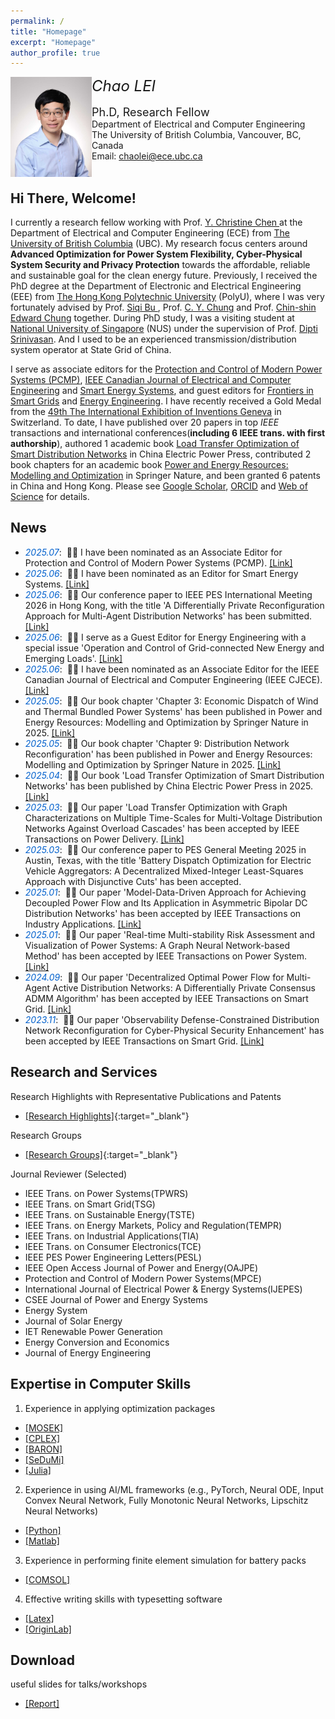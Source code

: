 ```yaml
---
permalink: /
title: "Homepage"
excerpt: "Homepage"
author_profile: true
---
```


<p>
<img src="https://raw.githubusercontent.com/honolulufishing/Homepage/main/2.png" align="left" width="130">  
<font size=5 ><em>Chao LEI</em></font>  
  <br>  
<br><font size=4 >Ph.D, Research Fellow</font>
<br>Department of Electrical and Computer Engineering 
<br>The University of British Columbia, Vancouver, BC, Canada
<br>Email: <a href="mailto:chaolei@ece.ubc.ca">chaolei@ece.ubc.ca</a>
<br><br/>
</p>

##  Hi There, Welcome!
I currently a research fellow working with Prof. <a href='https://ece.ubc.ca/y-christine-chen/' target="_blank"> Y. Christine Chen </a> at the Department of Electrical and Computer Engineering (ECE) from <a href='https://www.ubc.ca/' target="_blank"> The University of British Columbia</a> (UBC). My research focus centers around **Advanced Optimization for Power System Flexibility, Cyber-Physical System Security and Privacy Protection** towards the affordable, reliable and sustainable goal for the clean energy future. Previously, I received the PhD degree at the Department of Electronic and Electrical Engineering (EEE) from <a href='https://www.polyu.edu.hk/' target="_blank"> The Hong Kong Polytechnic University</a> (PolyU), where I was very fortunately advised by Prof. <a href='https://www.polyu.edu.hk/eee/people/academic-staff-and-teaching-staff/dr-bu-siqi/' target="_blank"> Siqi Bu </a>, Prof. <a href='https://www.polyu.edu.hk/eee/people/academic-staff-and-teaching-staff/prof-chung-chi-yung/' target="_blank"> C. Y. Chung</a> and Prof. <a href='https://www.polyu.edu.hk/eee/people/academic-staff-and-teaching-staff/prof-chung-chin-shin-edward/' target="_blank"> Chin-shin Edward Chung</a> together. During PhD study, I was a visiting student at <a href='https://nus.edu.sg/' target="_blank"> National University of Singapore</a> (NUS) under the supervision of Prof. <a href='https://www.ece.nus.edu.sg/gems/profhome.html' target="_blank"> Dipti Srinivasan</a>. And I used to be an experienced transmission/distribution system operator at State Grid of China. 

I serve as associate editors for the <a href='https://www.pcmp.info/pcmp/ch/first_menu.aspx?parent_id=20160329103307704' target="_blank">Protection and Control of Modern Power Systems (PCMP)</a>, <a href='http://journal.ieee.ca/en/' target="_blank">IEEE Canadian Journal of Electrical and Computer Engineering</a> and <a href='https://www.sciltp.com/journals/ses' target="_blank">Smart Energy Systems</a>, and guest editors for <a href='https://www.frontiersin.org/journals/smart-grids' target="_blank">Frontiers in Smart Grids</a> and <a href='https://www.techscience.com/journal/energy' target="_blank">Energy Engineering</a>. I have recently received a Gold Medal from the <a href='https://www.cairs.hk/en/news_detail/index/44' target="_blank"> 49th The International Exhibition of Inventions Geneva</a> in Switzerland. To date, I have published over 20 papers in top <em>IEEE</em> transactions and international conferences(**including 6 IEEE trans. with first authorship**), authored 1 academic book <a href='https://raw.githubusercontent.com/honolulufishing/Homepage/main/3.png' target="_blank">Load Transfer Optimization of Smart Distribution Networks</a> in China Electric Power Press, contributed 2 book chapters for an academic book <a href='https://link.springer.com/book/10.1007/978-981-96-2612-0' target="_blank">Power and Energy Resources: Modelling and Optimization</a> in Springer Nature, and been granted 6 patents in China and Hong Kong. Please see <a href='https://scholar.google.com/citations?user=6SzQKCAAAAAJ' target="_blank"> Google Scholar</a>, <a href='https://orcid.org/0000-0002-9787-2408' target="_blank">ORCID</a> and <a href='https://www.webofscience.com/wos/author/record/48783836' target="_blank">Web of Science</a> for details. 

## News
- *<font color="#0060cd">2025.07</font>*: &nbsp;🎉🎉 I have been nominated as an Associate Editor for Protection and Control of Modern Power Systems (PCMP). <a href='https://www.pcmp.info/pcmp/ch/first_menu.aspx?parent_id=20160329103307704' target="_blank">[Link]</a>
- *<font color="#0060cd">2025.06</font>*: &nbsp;🎉🎉 I have been nominated as an Editor for Smart Energy Systems. <a href='https://www.sciltp.com/journals/ses' target="_blank">[Link]</a>
- *<font color="#0060cd">2025.06</font>*: &nbsp;🎉🎉 Our conference paper to IEEE PES International Meeting 2026 in Hong Kong, with the title 'A Differentially Private Reconfiguration Approach for Multi-Agent Distribution Networks' has been submitted.  <a href='https://www.pes-im.org/' target="_blank">[Link]</a>
- *<font color="#0060cd">2025.06</font>*: &nbsp;🎉🎉 I serve as a Guest Editor for Energy Engineering with a special issue 'Operation and Control of Grid-connected New Energy and Emerging Loads'.
  <a href='https://www.techscience.com/energy/special_detail/grid-connected_new_energy' target="_blank">[Link]</a>
- *<font color="#0060cd">2025.06</font>*: &nbsp;🎉🎉 I have been nominated as an Associate Editor for the IEEE Canadian Journal of Electrical and Computer Engineering (IEEE CJECE). <a href='http://journal.ieee.ca/en/editorial/assoceds/' target="_blank">[Link]</a>
- *<font color="#0060cd">2025.05</font>*: &nbsp;🎉🎉 Our book chapter 'Chapter 3: Economic Dispatch of Wind and Thermal Bundled Power Systems' has been published in Power and Energy Resources: Modelling and Optimization by Springer Nature in 2025. <a href='https://link.springer.com/book/10.1007/978-981-96-2612-0' target="_blank">[Link]</a>
- *<font color="#0060cd">2025.05</font>*: &nbsp;🎉🎉 Our book chapter 'Chapter 9: Distribution Network Reconfiguration' has been published in Power and Energy Resources: Modelling and Optimization by Springer Nature in 2025. <a href='https://link.springer.com/book/10.1007/978-981-96-2612-0' target="_blank">[Link]</a>
- *<font color="#0060cd">2025.04</font>*: &nbsp;🎉🎉 Our book 'Load Transfer Optimization of Smart Distribution Networks' has been published by China Electric Power Press in 2025. <a href='https://raw.githubusercontent.com/honolulufishing/Homepage/main/3.png' target="_blank">[Link]</a>
- *<font color="#0060cd">2025.03</font>*: &nbsp;🎉🎉 Our paper 'Load Transfer Optimization with Graph Characterizations on Multiple Time-Scales for Multi-Voltage Distribution Networks Against Overload Cascades' has been accepted by IEEE Transactions on Power Delivery. <a href='https://ieeexplore.ieee.org/document/11008705' target="_blank">[Link]</a>
- *<font color="#0060cd">2025.03</font>*: &nbsp;🎉🎉 Our conference paper to PES General Meeting 2025 in Austin, Texas, with the title 'Battery Dispatch Optimization for Electric Vehicle Aggregators: A Decentralized Mixed-Integer Least-Squares Approach with Disjunctive Cuts' has been accepted.
- *<font color="#0060cd">2025.01</font>*: &nbsp;🎉🎉 Our paper 'Model-Data-Driven Approach for Achieving Decoupled Power Flow and Its Application in Asymmetric Bipolar DC Distribution Networks' has been accepted by IEEE Transactions on Industry Applications. <a href='https://ieeexplore.ieee.org/document/10841981/' target="_blank">[Link]</a>
- *<font color="#0060cd">2025.01</font>*: &nbsp;🎉🎉 Our paper 'Real-time Multi-stability Risk Assessment and Visualization of Power Systems: A Graph Neural Network-based Method' has been accepted by IEEE Transactions on Power System. <a href='https://ieeexplore.ieee.org/document/10819251' target="_blank">[Link]</a>
- *<font color="#0060cd">2024.09</font>*: &nbsp;🎉🎉 Our paper 'Decentralized Optimal Power Flow for Multi-Agent Active Distribution Networks: A Differentially Private Consensus ADMM Algorithm' has been accepted by IEEE Transactions on Smart Grid. <a href='https://ieeexplore.ieee.org/document/10659236' target="_blank">[Link]</a>
- *<font color="#0060cd">2023.11</font>*: &nbsp;🎉🎉 Our paper 'Observability Defense-Constrained Distribution Network Reconfiguration for Cyber-Physical Security Enhancement' has been accepted by IEEE Transactions on Smart Grid.  <a href='https://ieeexplore.ieee.org/document/10320370' target="_blank">[Link]</a>

## Research and Services
Research Highlights with Representative Publications and Patents
- [[Research Highlights]](research.md){:target="_blank"}

Research Groups
- [[Research Groups]](group_index.md){:target="_blank"}
  
Journal Reviewer (Selected)
- IEEE Trans. on Power Systems(TPWRS)
- IEEE Trans. on Smart Grid(TSG)
- IEEE Trans. on Sustainable Energy(TSTE)
- IEEE Trans. on Energy Markets, Policy and Regulation(TEMPR)
- IEEE Trans. on Industrial Applications(TIA)
- IEEE Trans. on Consumer Electronics(TCE)
- IEEE PES Power Engineering Letters(PESL)
- IEEE Open Access Journal of Power and Energy(OAJPE)
- Protection and Control of Modern Power Systems(MPCE)
- International Journal of Electrical Power & Energy Systems(IJEPES)
- CSEE Journal of Power and Energy Systems
- Energy System
- Journal of Solar Energy
- IET Renewable Power Generation
- Energy Conversion and Economics
- Journal of Energy Engineering


## Expertise in Computer Skills
1. Experience in applying optimization packages
- <a href='https://www.mosek.com/' target="_blank">[MOSEK]</a>
- <a href='https://www.ibm.com/products/ilog-cplex-optimization-studio' target="_blank">[CPLEX]</a>
- <a href='https://minlp.com/baron-solver' target="_blank">[BARON]</a>
- <a href='https://yalmip.github.io/solver/sedumi/' target="_blank">[SeDuMi]</a>
- <a href='https://juliapackages.com/c/optimization' target="_blank">[Julia]</a>
2. Experience in using AI/ML frameworks (e.g., PyTorch, Neural ODE, Input Convex Neural Network, Fully Monotonic Neural Networks, Lipschitz Neural Networks)
- <a href='https://www.python.org/' target="_blank">[Python]</a>
- <a href='https://www.mathworks.com/products/matlab.html' target="_blank">[Matlab]</a>
3. Experience in performing finite element simulation for battery packs
- <a href='https://www.comsol.com/' target="_blank">[COMSOL]</a>
4. Effective writing skills with typesetting software
- <a href='https://www.overleaf.com/' target="_blank">[Latex]</a>
- <a href='https://www.originlab.com/' target="_blank">[OriginLab]</a>

## Download 
useful slides for talks/workshops
- <a href='https://github.com/honolulufishing/honolulufishing/blob/main/Report_Chao_cqu.pptx' target="_blank">[Report]</a>

